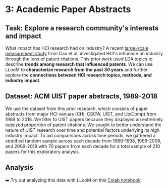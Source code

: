# 3: Academic Paper Abstracts

<DemoLayout curDataset="Academic Paper Abstracts" curScrollSpeed="400s" />

## Task: Explore a research community's interests and impact
What impact has HCI research had on industry? A recent [large-scale measurement study](https://dl.acm.org/doi/10.1145/3544548.3581108) from Cao et al. investigated HCI's influence on industry through the lens of patent citations. This prior work used LDA topics to describe **trends among research that influenced patents**. We can use LLooM to **characterize research from the past 30 years** and further explore the **connections between HCI research topics, methods, and industry impact**.

## Dataset: ACM UIST paper abstracts, 1989-2018
We use the dataset from this prior research, which consists of paper abstracts from major HCI venues (CHI, CSCW, UIST, and UbiComp) from 1989 to 2018. We filter to UIST papers because they displayed an extremely outsized proportion of patent citations. We sought to better understand the nature of UIST research over time and potential factors underlying its high industry impact. To aid comparisons across time periods, we gathered a stratified random sample across each decade from 1989-1998, 1999-2008, and 2009-2018 with 70 papers from each decade for a total sample of 210 papers for this exploratory analysis.

## Analysis
:arrow_right: Try out analyzing this data with LLooM on this [Colab notebook]().